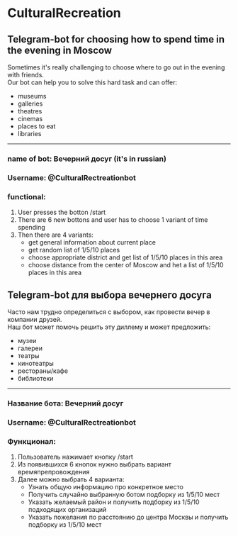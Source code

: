 # CulturalRecreation
## Telegram-bot for choosing how to spend time in the evening in Moscow

Sometimes it's really challenging to choose where to go out in the evening with friends.<br/>
Our bot can help you to solve this hard task and can offer:
* museums<br/>
* galleries<br/>
* theatres<br/>
* cinemas<br/>
* places to eat<br/>
* libraries<br/>
---
### name of bot: Вечерний досуг (it's in russian)
### Username: @CulturalRectreationbot
### functional:
  1. User presses the botton /start
  2. There are 6 new bottons and user has to choose 1 variant of time spending
  3. Then there are 4 variants:
      * get general information about current place
      * get random list of 1/5/10 places
      * choose appropriate district and get list of 1/5/10 places in this area
      * choose distance from the center of Moscow and het a list of 1/5/10 places in this area
## Telegram-bot для выбора вечернего досуга

Часто нам трудно определиться с выбором, как провести вечер в компании друзей.<br/>
Наш бот может помочь решить эту диллему и может предложить:
* музеи<br/>
* галереи<br/>
* театры<br/>
* кинотеатры<br/>
* рестораны/кафе<br/>
* библиотеки<br/>
---
### Название бота: Вечерний досуг
### Username: @CulturalRectreationbot
### Функционал:
  1. Пользователь нажимает кнопку /start
  2. Из появившихся 6 кнопок нужно выбрать вариант времяпрепровождения
  3. Далее можно выбрать 4 варианта:
      * Узнать общую информацию про конкретное место
      * Получить случайно выбранную ботом  подборку из 1/5/10 мест
      * Указать желаемый район и получить подборку из 1/5/10 подходящих организаций
      * Указать пожелания по расстоянию до центра Москвы и получить подборку из 1/5/10 мест
